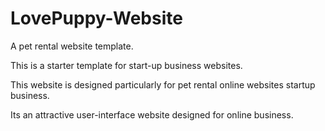 # LovePuppy-Website
A pet rental website template.


This is a starter template for start-up business websites.


This website is designed particularly for pet rental online websites startup business.



Its an attractive user-interface website designed for online business.

